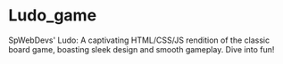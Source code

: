 # Ludo_game
SpWebDevs' Ludo: A captivating HTML/CSS/JS rendition of the classic board game, boasting sleek design and smooth gameplay. Dive into fun!
